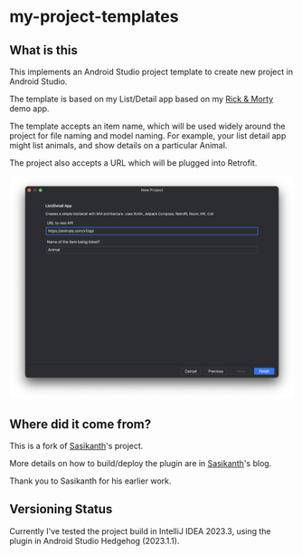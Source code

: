 # my-project-templates


## What is this

This implements an Android Studio project template to create new project
in Android Studio.

The template is based on my List/Detail app based on my [Rick & Morty](https://github.com/jamesonwilliams/rick-morty-compose/tree/main) demo app.

The template accepts an item name, which will be used widely around the project for file naming and model naming. For example, your list detail app might list animals, and show details on a particular Animal.

The project also accepts a URL which will be plugged into Retrofit.

<img src="screenshots/config-screen.png" alt="Example of configuring a new project using the template." />

## Where did it come from?

This is a fork of [Sasikanth](https://sasikanth.dev/creating-project-templates-in-android-studio/)'s project.

More details on how to build/deploy the plugin are in [Sasikanth](https://www.sasikanth.dev/creating-project-templates-in-android-studio/)'s blog.

Thank you to Sasikanth for his earlier work.

## Versioning Status

Currently I've tested the project build in IntelliJ IDEA 2023.3, using the plugin in Android Studio Hedgehog (2023.1.1).

